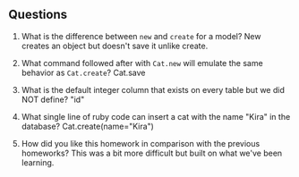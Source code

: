 ## Questions

1. What is the difference between `new` and `create` for a model?
	New creates an object but doesn't save it unlike create.

2. What command followed after with `Cat.new` will emulate the same behavior as `Cat.create`?
	Cat.save

3. What is the default integer column that exists on every table but we did NOT define?
	"id"

4. What single line of ruby code can insert a cat with the name "Kira" in the database?
	Cat.create(name="Kira")

5. How did you like this homework in comparison with the previous homeworks?
	This was a bit more difficult but built on what we've been learning.